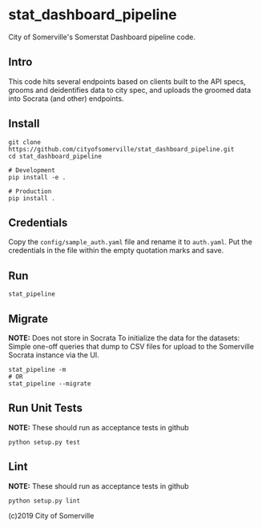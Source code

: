 # stat_dashboard_pipeline
City of Somerville's Somerstat Dashboard pipeline code.

## Intro
This code hits several endpoints based on clients built to the API specs, grooms and deidentifies data to city spec, and uploads the groomed data into Socrata (and other) endpoints.

## Install
<!-- NOTE: This may be replaced by a pypi package, TBD. -->
```
git clone https://github.com/cityofsomerville/stat_dashboard_pipeline.git
cd stat_dashboard_pipeline

# Development
pip install -e .

# Production
pip install .

```
## Credentials
Copy the `config/sample_auth.yaml` file and rename it to `auth.yaml`. Put the credentials in the file within the empty quotation marks and save.

## Run
```
stat_pipeline
```

## Migrate
**NOTE:** Does not store in Socrata
To initialize the data for the datasets: Simple one-off queries that dump to CSV files for upload to the Somerville Socrata instance via the UI. 
```
stat_pipeline -m 
# OR
stat_pipeline --migrate
```

## Run Unit Tests
**NOTE:** These should run as acceptance tests in github
```
python setup.py test
```

## Lint
**NOTE:** These should run as acceptance tests in github
```
python setup.py lint
```


(c)2019 City of Somerville
